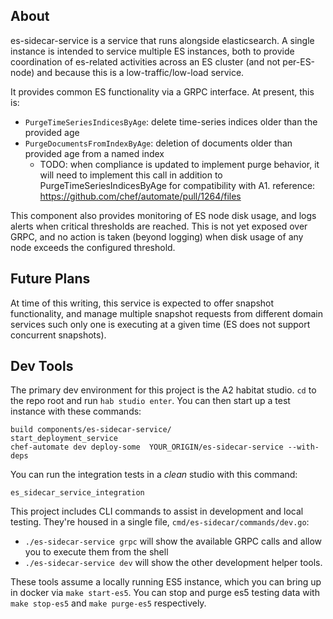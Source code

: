 ## About

es-sidecar-service is a service that runs alongside elasticsearch. A single instance is
intended to service multiple ES instances, both to provide coordination of es-related activities across
an ES cluster (and not per-ES-node) and because this is a low-traffic/low-load service.

It provides common ES functionality via a GRPC interface.  At present, this is:

* `PurgeTimeSeriesIndicesByAge`: delete time-series indices older than the provided age
* `PurgeDocumentsFromIndexByAge`: deletion of documents older than provided age from a named index
  * TODO: when compliance is updated to implement purge behavior, it will need to implement this call
    in addition to PurgeTimeSeriesIndicesByAge for compatibility with A1.
    reference: https://github.com/chef/automate/pull/1264/files

This component also provides monitoring of ES node disk usage, and logs alerts when critical thresholds are reached.
This is not yet exposed over GRPC, and no action is taken (beyond logging) when disk usage of any node
exceeds the configured threshold.

## Future Plans
At time of this writing, this service is expected to offer snapshot functionality, and manage multiple
snapshot requests from different domain services such only one is executing at a given time (ES does not support
concurrent snapshots).

## Dev Tools

The primary dev environment for this project is the A2 habitat studio.
`cd` to the repo root and run `hab studio enter`. You can then start up
a test instance with these commands:

```
build components/es-sidecar-service/
start_deployment_service
chef-automate dev deploy-some  YOUR_ORIGIN/es-sidecar-service --with-deps
```

You can run the integration tests in a _clean_ studio with this command:

```
es_sidecar_service_integration
```

This project includes CLI commands to assist in development and local testing.  They're housed in a single file,
`cmd/es-sidecar/commands/dev.go`:

* `./es-sidecar-service grpc` will show the available GRPC calls and allow you to execute them from the shell
* `./es-sidecar-service dev` will show the other development helper tools.

These tools assume a locally running ES5 instance, which you can bring up in docker via `make start-es5`.
You can stop and purge es5 testing data with `make stop-es5` and `make purge-es5` respectively.
